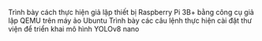 Trình bày cách thực hiện giả lập thiết bị Raspberry Pi 3B+ bằng công cụ giả lập QEMU trên máy ảo Ubuntu
Trình bày các câu lệnh thực hiện cài đặt thư viện để triển khai mô hình YOLOv8 nano

